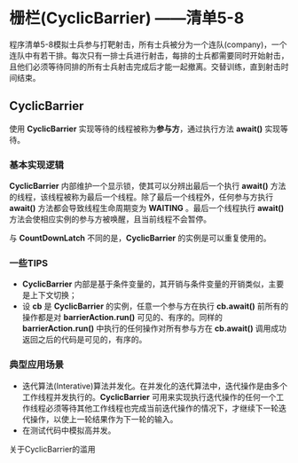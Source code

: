 # 栅栏(CyclicBarrier) ——清单5-8

程序清单5-8模拟士兵参与打靶射击，所有士兵被分为一个连队(company)，一个连队中有若干排。每次只有一排士兵进行射击，每排的士兵都需要同时开始射击，且他们必须等待同排的所有士兵射击完成后才能一起撤离。交替训练，直到射击时间结束。

## CyclicBarrier

使用 **CyclicBarrier** 实现等待的线程被称为**参与方**，通过执行方法 **await()** 实现等待。

### 基本实现逻辑

**CyclicBarrier** 内部维护一个显示锁，使其可以分辨出最后一个执行 **await()** 方法的线程，该线程被称为最后一个线程。除了最后一个线程外，任何参与方执行 **await()** 方法都会导致线程生命周期变为 **WAITING** 。最后一个线程执行 **await()** 方法会使相应实例的参与方被唤醒，且当前线程不会暂停。

与 **CountDownLatch** 不同的是，**CyclicBarrier** 的实例是可以重复使用的。

### 一些TIPS

* **CyclicBarrier** 内部是基于条件变量的，其开销与条件变量的开销类似，主要是上下文切换；
* 设  **cb** 是 **CyclicBarrier** 的实例，任意一个参与方在执行 **cb.await()** 前所有的操作都是对 **barrierAction.run()** 可见的、有序的。同样的 **barrierAction.run()** 中执行的任何操作对所有参与方在 **cb.await()** 调用成功返回之后的代码是可见的，有序的。

### 典型应用场景

* 迭代算法(Interative)算法并发化。在并发化的迭代算法中，迭代操作是由多个工作线程并发执行的。**CyclicBarrier** 可用来实现执行迭代操作的任何一个工作线程必须等待其他工作线程也完成当前迭代操作的情况下，才继续下一轮迭代操作，以使上一轮结果作为下一轮的输入。
* 在测试代码中模拟高并发。

关于CyclicBarrier的滥用
